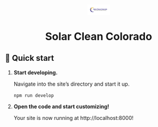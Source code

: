 <p align="center">
  <a href="/static/icon.png">
    <img alt="Gatsby" src="/static/SolarCleanColorado.svg" width="60" />
  </a>
</p>
<h1 align="center">
  Solar Clean Colorado
</h1>

## 🚀 Quick start

1.  **Start developing.**

    Navigate into the site’s directory and start it up.

    ```shell
    npm run develop
    ```

3.  **Open the code and start customizing!**

    Your site is now running at http://localhost:8000!